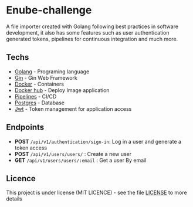 # Enube-challenge

A file importer created with Golang following best practices in software development, it also has some features such as user authentication generated tokens, pipelines for continuous integration and much more.

## Techs

* [Golang](https://go.dev/) - Programing language
* [Gin](https://github.com/gin-gonic/gin) - Gin Web Framework
* [Docker](https://www.docker.com/) - Containers
* [Docker hub](https://www.docker.com/) - Deploy Image application
* [Pipelines](https://docs.github.com/pt/actions) - CI/CD
* [Postgres](https://www.postgresql.org/) - Database
* [Jwt](https://www.postgresql.org/) - Token management for application access

## **Endpoints**

- **POST** `/api/v1/authentication/sign-in`: Log in a user and generate a token access
- **POST** `/api/v1/users/users/` : Create a new user
- **GET** `/api/v1/users/users/:email` : Get a user By email 

## Licence

This project is under license (MIT LICENCE) - see the file [LICENSE](https://github.com/hebertsanto/enube-challenge/blob/main/LICENCE) to more details
